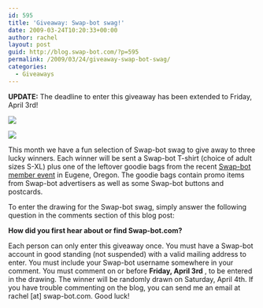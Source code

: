 ```yaml
---
id: 595
title: 'Giveaway: Swap-bot swag!'
date: 2009-03-24T10:20:33+00:00
author: rachel
layout: post
guid: http://blog.swap-bot.com/?p=595
permalink: /2009/03/24/giveaway-swap-bot-swag/
categories:
  - Giveaways
---
```

**UPDATE:** The deadline to enter this giveaway has been extended to Friday, April 3rd!

![](http://blog.swap-bot.com/wp-content/uploads/2009/01/giveaway.gif)
  
  ![](http://blog.swap-bot.com/wp-content/uploads/2009/02/swap-botshirts.jpg)

This month we have a fun selection of Swap-bot swag to give away to three lucky winners. Each winner will be sent a Swap-bot T-shirt (choice of adult sizes S-XL) plus one of the leftover goodie bags from the recent [Swap-bot member event](http://blog.swap-bot.com/2009/02/26/member-event-in-eugene-or-this-sunday/) in Eugene, Oregon. The goodie bags contain promo items from Swap-bot advertisers as well as some Swap-bot buttons and postcards. 

To enter the drawing for the Swap-bot swag, simply answer the following question in the comments section of this blog post:

**How did you first hear about or find Swap-bot.com?** 

Each person can only enter this giveaway once. You must have a Swap-bot account in good standing (not suspended) with a valid mailing address to enter. You must include your Swap-bot username somewhere in your comment. You must comment on or before **Friday, April 3rd** , to be entered in the drawing. The winner will be randomly drawn on Saturday, April 4th. If you have trouble commenting on the blog, you can send me an email at rachel [at] swap-bot.com. Good luck!